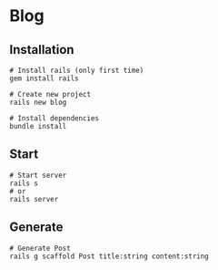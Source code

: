 # Blog

## Installation
```
# Install rails (only first time)
gem install rails

# Create new project
rails new blog

# Install dependencies
bundle install
```

## Start
```
# Start server
rails s
# or
rails server
```

## Generate
```
# Generate Post
rails g scaffold Post title:string content:string
```
